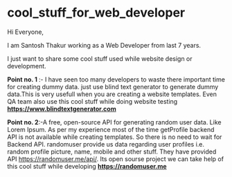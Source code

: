 # cool_stuff_for_web_developer
Hi Everyone,
<p>I am Santosh Thakur working as a Web Developer from last 7 years.</p>
<p>I just want to share some cool stuff used while website design or development.</p>

<strong> Point no. 1 </strong>:- I have seen too many developers to waste there important time for creating dummy data. 
just use blind text generator to generate dummy data.This is very usefull when you are creating a website templates.
Even QA team also use this cool stuff while doing website testing
<a href="https://www.blindtextgenerator.com"><strong>https://www.blindtextgenerator.com</strong></a>

<strong> Point no. 2</strong>:-A free, open-source API for generating random user data. Like Lorem Ipsum.
As per my experience most of the time getProfile backend API is not available while creating templates.
So there is no need to wait for Backend API.
randomuser provide us data regarding user profiles i.e. random profile picture, name, mobile and other stuff.
They have provided API https://randomuser.me/api/. Its open sourse project we can take help of this cool stuff while developing
<a href="https://randomuser.me"><strong>https://randomuser.me</strong></a>
